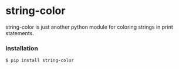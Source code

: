 # string-color

string-color is just another python module for coloring strings in print statements.

### installation

`$ pip install string-color`
